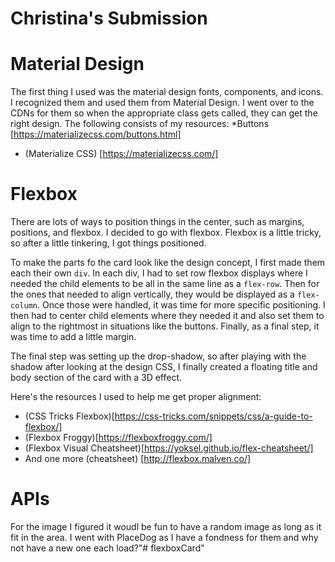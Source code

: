 # Christina's Submission

# Material Design

The first thing I used was the material design fonts, components, and icons.  I recognized them and used them from Material Design. I went over to the CDNs for them so when the appropriate class gets called, they can get the right design.  The following consists of my resources:
*Buttons [https://materializecss.com/buttons.html]
* (Materialize CSS) [https://materializecss.com/]


# Flexbox
There are lots of ways to position things in the center, such as margins, positions, and flexbox.  I decided to go with flexbox.  Flexbox is a little tricky, so after a little tinkering, I got things positioned.  

To make the parts fo the card look like the design concept, I first made them each their own `div`.  In each div, I had to set row flexbox displays where I needed the child elements to be all in the same line as a `flex-row`.  Then for the ones that needed to align vertically, they would be displayed as a `flex-column`.  Once those were handled, it was time for more specific positioning.  I then had to center child elements where they needed it and also set them to align to the rightmost in situations like the buttons.  Finally, as a final step, it was time to add a little margin.  

The final step was setting up the drop-shadow, so after playing with the shadow after looking at the design CSS, I finally created a floating title and body section of the card with a 3D effect.


Here's the resources I used to help me get proper alignment:
* (CSS Tricks Flexbox)[https://css-tricks.com/snippets/css/a-guide-to-flexbox/]
* (Flexbox Froggy)[https://flexboxfroggy.com/]
* (Flexbox Visual Cheatsheet)[https://yoksel.github.io/flex-cheatsheet/]
* And one more (cheatsheet) [http://flexbox.malven.co/]

# APIs
For the image I figured it woudl be fun to have a random image as long as it fit in the area.  I went with PlaceDog as I have a fondness for them and why not have a new one each load?"# flexboxCard" 
